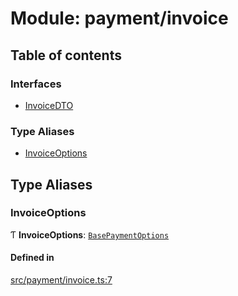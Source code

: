 # Module: payment/invoice

## Table of contents

### Interfaces

- [InvoiceDTO](../interfaces/payment_invoice.InvoiceDTO.md)

### Type Aliases

- [InvoiceOptions](payment_invoice.md#invoiceoptions)

## Type Aliases

### InvoiceOptions

Ƭ **InvoiceOptions**: [`BasePaymentOptions`](../interfaces/payment_config.BasePaymentOptions.md)

#### Defined in

[src/payment/invoice.ts:7](https://github.com/golemfactory/golem-js/blob/c28a1b0/src/payment/invoice.ts#L7)
